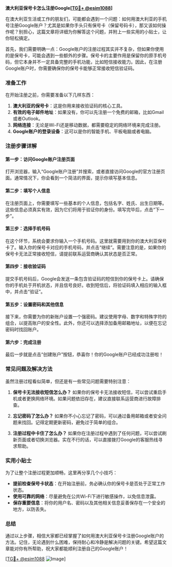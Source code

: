 **澳大利亚保号卡怎么注册Google[[TG💪+ @esim1088](https://t.me/s/esim1088)]**

在澳大利亚生活或工作的朋友们，可能都会遇到一个问题：如何用澳大利亚的手机号注册Google账户？尤其是如果你手头只有保号卡（保留号码卡），那又该如何操作呢？别担心，这篇文章将详细为你解答这个问题，并附上一些实用的小贴士，让你轻松搞定。

首先，我们需要明确一点：Google账户的注册过程其实并不复杂，但如果你使用的是保号卡，可能会遇到一些额外的步骤。保号卡的主要作用是保留你的原手机号码，但它本身并不一定具备完整的手机功能，比如短信接收能力。因此，在注册Google账户时，你需要确保你的保号卡能够正常接收短信验证码。

### 准备工作

在开始注册之前，你需要准备以下几样东西：

1. **澳大利亚的保号卡**：这是你用来接收验证码的核心工具。
2. **有效的电子邮件地址**：如果没有，你可以先注册一个免费的邮箱，比如Gmail或者Outlook。
3. **网络连接**：无论是Wi-Fi还是移动数据，都需要稳定的网络环境来完成注册。
4. **Google账户的登录设备**：这可以是你的智能手机、平板电脑或者电脑。

### 注册步骤详解

#### 第一步：访问Google账户注册页面

打开浏览器，输入“Google账户注册”并搜索，或者直接访问Google的官方注册页面。通常情况下，你会看到一个简洁的界面，提示你填写基本信息。

#### 第二步：填写个人信息

在注册页面上，你需要填写一些基本的个人信息，包括名字、姓氏、出生日期等。这些信息必须真实有效，因为它们将用于验证你的身份。填写完毕后，点击“下一步”。

#### 第三步：选择手机号码

在这个环节，系统会要求你输入一个手机号码。这里就需要用到你的澳大利亚保号卡了。输入你的保号卡对应的手机号码，并点击“继续”。需要注意的是，如果你的保号卡无法正常接收短信，请提前联系运营商确认其状态是否正常。

#### 第四步：接收验证码

提交手机号码后，Google会发送一条包含验证码的短信到你的保号卡上。请确保你的手机处于开机状态，并且信号良好。收到短信后，将验证码填入相应的输入框中，并点击“验证”。

#### 第五步：设置密码和其他信息

接下来，你需要为你的新账户设置一个强密码。建议使用字母、数字和特殊字符的组合，以提高账户的安全性。此外，你还可以选择添加备用邮箱地址，以便在忘记密码时找回账户。

#### 第六步：完成注册

最后一步就是点击“创建账户”按钮，恭喜你！你的Google账户已经成功注册啦！

### 常见问题及解决方法

虽然注册过程看似简单，但还是有一些常见问题需要特别注意：

1. **保号卡无法接收短信怎么办？**
   如果你的保号卡无法接收短信，可以尝试重启手机或者更换网络环境。如果问题依旧存在，建议直接联系运营商进行故障排查。

2. **忘记密码了怎么办？**
   如果你不小心忘记了密码，可以通过备用邮箱或者安全问题来找回。记得定期更新密码，避免过于简单的组合。

3. **注册过程中卡住了怎么办？**
   如果你在注册过程中遇到了任何问题，可以尝试刷新页面或者切换浏览器。实在不行的话，可以直接拨打Google的客服热线寻求帮助。

### 实用小贴士

为了让整个注册过程更加顺畅，这里再分享几个小技巧：

- **提前检查保号卡状态**：在开始注册前，务必确认你的保号卡是否处于正常工作状态。
- **使用可靠的网络**：尽量避免在公共Wi-Fi下进行敏感操作，以免信息泄露。
- **保存重要信息**：将你的用户名、密码以及其他相关信息妥善保存在一个安全的地方，以防丢失。

### 总结

通过以上步骤，相信大家都已经掌握了如何用澳大利亚保号卡注册Google账户的方法。记住，无论遇到什么困难，保持耐心和冷静是解决问题的关键。希望这篇文章能对你有所帮助，祝大家都能顺利注册自己的Google账户！

[[TG💪+ @esim1088](https://t.me/s/esim1088) ![Image](https://i.postimg.cc/4NQfJmqS/Snipaste-2025-05-13-00-14-12.png)]